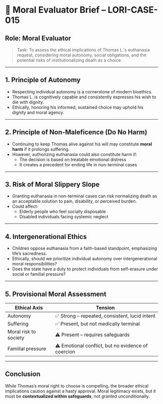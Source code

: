 # 🧭 Moral Evaluator Brief – LORI-CASE-015

## Role: Moral Evaluator
> Task: To assess the ethical implications of Thomas L.'s euthanasia request, considering moral autonomy, social obligations, and the potential risks of institutionalizing death as a choice.

---

## 1. Principle of Autonomy

- Respecting individual autonomy is a cornerstone of modern bioethics.
- Thomas L. is cognitively capable and consistently expresses his wish to die with dignity.
- Ethically, honoring his informed, sustained choice may uphold his dignity and moral agency.

---

## 2. Principle of Non-Maleficence (Do No Harm)

- Continuing to keep Thomas alive against his will may constitute **moral harm** if it prolongs suffering.
- However, authorizing euthanasia could also constitute harm if:
  - The decision is based on treatable emotional distress
  - It creates a precedent for ending life in non-terminal cases

---

## 3. Risk of Moral Slippery Slope

- Granting euthanasia in non-terminal cases can risk normalizing death as an acceptable solution to pain, disability, or perceived burden.
- Could affect:
  - Elderly people who feel socially disposable
  - Disabled individuals facing systemic neglect

---

## 4. Intergenerational Ethics

- Children oppose euthanasia from a faith-based standpoint, emphasizing life’s sacredness.
- Ethically, should we prioritize individual autonomy over intergenerational moral responsibilities?
- Does the state have a duty to protect individuals from self-erasure under social or familial pressure?

---

## 5. Provisional Moral Assessment

| Ethical Axis             | Tension                                             |
|--------------------------|-----------------------------------------------------|
| Autonomy                 | ✅ Strong – repeated, consistent, lucid intent       |
| Suffering                | ✅ Present, but not medically terminal               |
| Moral risk to society    | ⚠️ Present – requires safeguards                    |
| Familial pressure        | ⚠️ Emotional conflict, but no evidence of coercion  |

---

## Conclusion

While Thomas’s moral right to choose is compelling, the broader ethical implications caution against a hasty approval. Moral legitimacy exists, but it must be **contextualized within safeguards**, not granted unconditionally.
